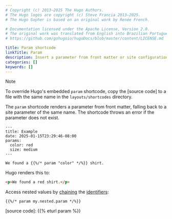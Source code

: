 ```yaml
---
# Copyright (c) 2013–2025 The Hugo Authors.
# The Hugo logos are copyright (c) Steve Francia 2013–2025.
# The Hugo Gopher is based on an original work by Renée French.

# Documentation licensed under the Apache License, Version 2.0.
# The original work was translated from English into Brazilian Portuguese.
# https://github.com/gohugoio/hugoDocs/blob/master/content/LICENSE.md

title: Param shortcode
linkTitle: Param
description: Insert a parameter from front matter or site configuration into your content using the param shortcode.
categories: []
keywords: []
---
```


> [!note]
> To override Hugo's embedded `param` shortcode, copy the [source code] to a file with the same name in the `layouts/shortcodes` directory.

The `param` shortcode renders a parameter from front matter, falling back to a site parameter of the same name. The shortcode throws an error if the parameter does not exist.

```text {file="content/example.md"}
---
title: Example
date: 2025-01-15T23:29:46-08:00
params:
  color: red
  size: medium
---

We found a {{%/* param "color" */%}} shirt.
```

Hugo renders this to:

```html
<p>We found a red shirt.</p>
```

Access nested values by [chaining](g) the [identifiers](g):

```text
{{%/* param my.nested.param */%}}
```

[source code]: {{% eturl param %}}
